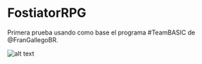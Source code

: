 # FostiatorRPG

Primera prueba usando como base el programa #TeamBASIC de @FranGallegoBR.

![alt text](https://raw.githubusercontent.com/javymetal/FostiatorRPG/master/captura.png)

